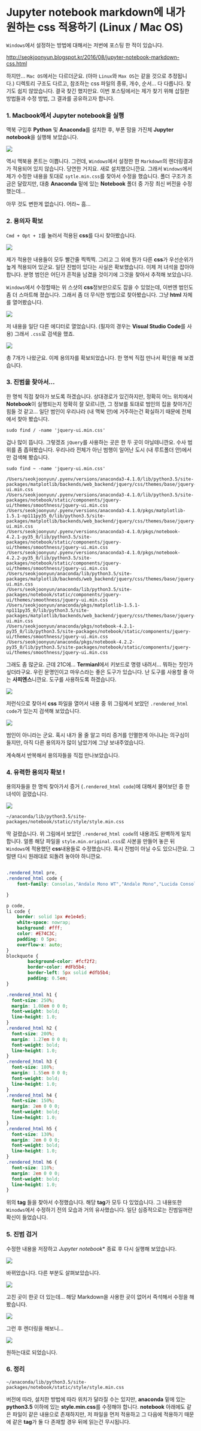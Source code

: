 # Jupyter notebook markdown에 내가 원하는 css 적용하기  (Linux / Mac OS)

`Windows`에서 설정하는 방법에 대해서는 저번에 포스팅 한 적이 있습니다.

<http://seokjoonyun.blogspot.kr/2016/08/jupyter-notebook-markdown-css.html>

하지만... `Mac OS`에서는 다르더군요.
(아마 `Linux`와 `Max OS`는 같을 것으로 추정됩니다.)
디렉토리 구조도 다르고, 참조하는 css 파일의 종류, 개수, 순서... 다 다릅니다.
찾기도 쉽지 않았습니다.
결국 찾긴 했지만요.
이번 포스팅에서는 제가 찾기 위해 삽질한 방법들과 수정 방법, 그 결과를 공유하고자 합니다.

### 1. Macbook에서 Jupyter notebook을 실행

맥북 구입후 **Python** 및 **Anaconda**를 설치한 후, 부푼 맘을 가진체 **Jupyter notebook**을 실행해 보았습니다.

![](./image/custom.css.mac.01.png)

역시 맥북용 폰트는 이쁩니다. 그런데, `Windows`에서 설정한 한 `Markdown`의 렌더링결과가 적용되어 있지 않습니다.
당연한 거지요.
새로 설치했으니깐요.
그래서 `Windows`에서 제가 수정한 내용을 토대로 `sytle.min.css`를 찾아서 수정을 했습니다.
폴더 구조가 조금은 달랐지만, 대충 **Anaconda** 밑에 있는 **Notebook** 폴더 중 가장 최신 버전을 수정했는데...

아무 것도 변한게 없습니다.
어라~ 흠...

### 2. 용의자 확보

`Cmd + Opt + I`를 눌러서 적용된 **css**를 다시 찾아봤습니다.

![](./image/custom.css.mac.02.png)

제가 적용한 내용들이 모두 빨간줄 찍찍찍.
그리고 그 위에 뭔가 다른 **css**가 우선순위가 높게 적용되어 있군요.
일단 진범이 있다는 사실은 확보했습니다.
이제 저 녀석을 잡아야 합니다.
분명 범인은 어딘가 흔적을 남겼을 것이기에 그것을 찾아서 추적해 보았습니다.

`Windows`에서 수정할때는 위 스샷의 **css**정보만으로도 잡을 수 있었는데, 이번엔 범인도 좀 더 스마트해 졌습니다.
그래서 좀 더 무식한 방법으로 찾아봤습니다.
그냥 **html** 자체를 열어봤습니다.

![](./image/custom.css.mac.03.png)

저 내용을 일단 다른 에디터로 열었습니다.
(필자의 경우는 **Visual Studio Code**를 사용)
그래서 `.css`로 검색을 했죠.

![](./image/custom.css.mac.04.png)

총 7개가 나왔군요.
이제 용의자를 확보되었습니다.
한 명씩 직접 만나서 확인을 해 보겠습니다.

### 3. 진범을 찾아서...

한 명씩 직접 찾아가 보도록 하겠습니다.
상대경로가 있긴하지만, 정확히 어느 위치에서 **Notebook**이 실행되는지 정확히 잘 모르니깐, 그 정보를 토대로 범인의 집을 찾아가긴 힘들 것 같고...
일단 범인이 우리나라 (내 맥북 안)에 거주하는건 확실하기 때문에 전체에서 찾아 봤습니다.

```
sudo find / -name 'jquery-ui.min.css'
```

겁나 많이 뜹니다.
그렇겠죠 `jQuery`를 사용하는 곳은 한 두 곳이 아닐테니깐요.
수사 범위를 좀 좁혀봤습니다.
우리나라 전체가 아닌 범행이 일어난 도시 (내 루트폴더 안)에서만 검색해 봤습니다.

```
sudo find ~ -name 'jquery-ui.min.css'
```

```
/Users/seokjoonyun/.pyenv/versions/anaconda3-4.1.0/lib/python3.5/site-packages/matplotlib/backends/web_backend/jquery/css/themes/base/jquery-ui.min.css
/Users/seokjoonyun/.pyenv/versions/anaconda3-4.1.0/lib/python3.5/site-packages/notebook/static/components/jquery-ui/themes/smoothness/jquery-ui.min.css
/Users/seokjoonyun/.pyenv/versions/anaconda3-4.1.0/pkgs/matplotlib-1.5.1-np111py35_0/lib/python3.5/site-packages/matplotlib/backends/web_backend/jquery/css/themes/base/jquery-ui.min.css
/Users/seokjoonyun/.pyenv/versions/anaconda3-4.1.0/pkgs/notebook-4.2.1-py35_0/lib/python3.5/site-packages/notebook/static/components/jquery-ui/themes/smoothness/jquery-ui.min.css
/Users/seokjoonyun/.pyenv/versions/anaconda3-4.1.0/pkgs/notebook-4.2.2-py35_0/lib/python3.5/site-packages/notebook/static/components/jquery-ui/themes/smoothness/jquery-ui.min.css
/Users/seokjoonyun/anaconda/lib/python3.5/site-packages/matplotlib/backends/web_backend/jquery/css/themes/base/jquery-ui.min.css
/Users/seokjoonyun/anaconda/lib/python3.5/site-packages/notebook/static/components/jquery-ui/themes/smoothness/jquery-ui.min.css
/Users/seokjoonyun/anaconda/pkgs/matplotlib-1.5.1-np111py35_0/lib/python3.5/site-packages/matplotlib/backends/web_backend/jquery/css/themes/base/jquery-ui.min.css
/Users/seokjoonyun/anaconda/pkgs/notebook-4.2.1-py35_0/lib/python3.5/site-packages/notebook/static/components/jquery-ui/themes/smoothness/jquery-ui.min.css
/Users/seokjoonyun/anaconda/pkgs/notebook-4.2.2-py35_0/lib/python3.5/site-packages/notebook/static/components/jquery-ui/themes/smoothness/jquery-ui.min.css
```

그래도 좀 많군요.
근데 21C에... **Termianl**에서 키보드로 명령 내려서... 뭐하는 짓인가 싶더라구요.
우린 문명인이고 마우스라는 좋은 도구가 있습니다.
난 도구를 사용할 줄 아는 **사피엔스**니깐요. 도구를 사용하도록 하겠습니다.

![](./image/custom.css.mac.05.png)

저런식으로 찾아서 **css** 파일을 열어서 내용 중 위 그림에서 보았던 `.rendered_html code`가 있는지 검색해 보았습니다.

![](./image/custom.css.mac.06.png)

범인이 아니라는 군요. 혹시 내가 올 줄 알고 미리 증거를 인멸한게 아니냐는 의구심이 들지만, 아직 다른 용의자가 많이 남았기에 그냥 보내주었습니다.

계속해서 반복해서 용의자들을 직접 만나보았습니다.

### 4. 유력한 용의자 확보 !

용의자들을 한 명씩 찾아가서 증거 (`.rendered_html code`)에 대해서 물어보던 중 한 녀석이 걸렸습니다.

![](./image/custom.css.mac.07.png)

```
~/anaconda/lib/python3.5/site-packages/notebook/static/style/style.min.css
```

딱 걸렸습니다.
위 그림에서 보았던 `.rendered_html code`의 내용과도 완벽하게 일치합니다.
얼릉 해당 파일을 `style.min.original.css`로 사본을 만들어 놓은 뒤 `Windows`에 적용했던 **css**내용들로 수정했습니다.
혹시 진범이 아닐 수도 있으니깐요.
그럴땐 다시 원래대로 되돌려 놓아야 하니깐요.

```css

.rendered_html pre,
.rendered_html code {
	font-family: Consolas,"Andale Mono WT","Andale Mono","Lucida Console","Lucida Sans Typewriter","DejaVu Sans Mono","Bitstream Vera Sans Mono","Liberation Mono","Nimbus Mono L",Monaco,"Courier New",Courier,monospace;

}

p code,
li code {
    border: solid 1px #e1e4e5;
    white-space: nowrap;
    background: #fff;
    color: #E74C3C;
    padding: 0 5px;
    overflow-x: auto;
}
blockquote {
		background-color: #fcf2f2;
		border-color: #dFb5b4;
		border-left: 5px solid #dfb5b4;
		padding: 0.5em;
}

.rendered_html h1 {
  font-size: 250%;
  margin: 1.08em 0 0 0;
  font-weight: bold;
  line-height: 1.0;
}
.rendered_html h2 {
  font-size: 200%;
  margin: 1.27em 0 0 0;
  font-weight: bold;
  line-height: 1.0;
}
.rendered_html h3 {
  font-size: 180%;
  margin: 1.55em 0 0 0;
  font-weight: bold;
  line-height: 1.0;
}
.rendered_html h4 {
  font-size: 150%;
  margin: 2em 0 0 0;
  font-weight: bold;
  line-height: 1.0;
}
.rendered_html h5 {
  font-size: 130%;
  margin: 2em 0 0 0;
  font-weight: bold;
  line-height: 1.0;
}
.rendered_html h6 {
  font-size: 110%;
  margin: 2em 0 0 0;
  font-weight: bold;
  line-height: 1.0;
}
```

위의 **tag** 들을 찾아서 수정했습니다.
해당 **tag**가 모두 다 있었습니다.
그 내용또한 `Winodws`에서 수정하기 전의 모습과 거의 유사했습니다.
일단 심증적으로는 진범일꺼란 확신이 들었습니다.

### 5. 진범 검거

수정한 내용을 저장하고 *Jupyter notebook** 종료 후 다시 실행해 보았습니다.

![](./image/custom.css.mac.08.png)

바뀌었습니다.
다른 부분도 살펴보았습니다.

![](./image/custom.css.mac.09.png)

고친 곳이 한곳 더 있는데... 해당 Markdown을 사용한 곳이 없어서 즉석해서 수정을 해 봤습니다.

![](./image/custom.css.mac.10.png)

그런 후 렌더링을 해보니...

![](./image/custom.css.mac.11.png)

원하는대로 되었습니다.

### 6. 정리

```
~/anaconda/lib/python3.5/site-packages/notebook/static/style/style.min.css
```

버전에 따라, 설치한 방법에 따라 위치가 달라질 수는 있지만, **anaconda** 밑에 있는 **python3.5** 이하에 있는 **style.min.css**를 수정해야 합니다.
**notebook** 아래에도 같은 파일이 같은 내용으로 존재하지만, 저 파일을 먼저 적용하고 그 다음에 적용하기 때문에 같은 **tag**가 둘 다 존재할 경우 뒤에 읽는건 무시됩니다.

